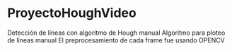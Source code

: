 # ProyectoHoughVideo
Detección de líneas con algoritmo de Hough manual
Algoritmo para ploteo de líneas manual
El preprocesamiento de cada frame fue usando OPENCV
